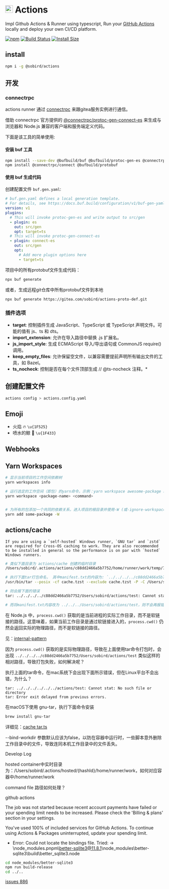 # <img width="24" src="https://github.githubassets.com/images/modules/site/features/actions-icon-actions.svg" alt="actions"> Actions

Impl Github Actions & Runner using typescript, Run your [GitHub Actions](https://developer.github.com/actions/) locally and deploy your own CI/CD platform.

[![npm][npm]][npm-url]
[![Build Status][build-status]][build-status-url]
[![Install Size][size]][size-url]

## install

```sh
npm i -g @sobird/actions
```

## 开发

### connectrpc

actions runner 通过 [connectrpc](https://github.com/connectrpc) 来跟gitea服务实例进行通信。

借助 connectrpc 官方提供的 [@connectrpc/protoc-gen-connect-es](https://www.npmjs.com/package/@connectrpc/protoc-gen-connect-es) 来生成与浏览器和 Node.js 兼容的客户端和服务端定义代码。

下面是该工具的简单使用:

#### 安装 buf 工具
```sh
npm install --save-dev @bufbuild/buf @bufbuild/protoc-gen-es @connectrpc/protoc-gen-connect-es
npm install @connectrpc/connect @bufbuild/protobuf
```

#### 使用 buf 生成代码

创建配置文件 `buf.gen.yaml`:

```yml
# buf.gen.yaml defines a local generation template.
# For details, see https://docs.buf.build/configuration/v1/buf-gen-yaml
version: v1
plugins:
  # This will invoke protoc-gen-es and write output to src/gen
  - plugin: es
    out: src/gen
    opt: target=ts
  # This will invoke protoc-gen-connect-es
  - plugin: connect-es
    out: src/gen
    opt:
      # Add more plugin options here
      - target=ts
```
项目中的所有protobuf文件生成代码：

```sh
npx buf generate
```

或者，生成远程git仓库中所有protobuf文件到本地

```sh
npx buf generate https://gitea.com/sobird/actions-proto-def.git
```

### 插件选项
* **target**: 控制插件生成 JavaScript、TypeScript 或 TypeScript 声明文件。可能的值有 js、ts 和 dts。
* **import_extension**: 允许在导入路径中替换 .js 扩展名。
* **js_import_style**: 生成 ECMAScript 导入/导出语句或 CommonJS require() 调用。
* **keep_empty_files**: 允许保留空文件，以兼容需要提前声明所有输出文件的工具，如 Bazel。
* **ts_nocheck**: 控制是否在每个文件顶部生成 // @ts-nocheck 注释。*

## 创建配置文件

```sh
actions config > actions.config.yaml
```

## Emoji

* 火焰 🔥 `\u{1F525}`
* 喷水的鲸 🐳 `\u{1F433}`

## Webhooks


## Yarn Workspaces

```sh
# 显示当前项目的工作空间依赖树
yarn workspaces info

# 运行选定的工作空间（即包）的yarn命令，示例：yarn workspace awesome-package add react --dev
yarn workspace <package-name> <command>


# 为所有的包添加一个共同的依赖关系，进入项目的根目录并使用-W (或-ignore-workspace-root-check) 标志
yarn add some-package -W
```

## actions/cache

```
If you are using a `self-hosted` Windows runner, `GNU tar` and `zstd` are required for Cross-OS caching to work. They are also recommended to be installed in general so the performance is on par with `hosted` Windows runners.
```

```sh
# 类似下面目录为 actions/cache 创建的临时目录
/Users/sobird/.actions/actions/c88dd2466a5b7752/home/runner/work/temp/7a3d7800-55cb-4962-bc11-684f0fccefb4

# 执行下面tar打包命名， 其中manifest.txt的内容为: `../../../../c88dd2466a5b7752/Users/sobird/actions/test`
/usr/bin/tar --posix -cf cache.tzst --exclude cache.tzst -P -C /Users/sobird/.actions/actions/c88dd2466a5b7752/Users/sobird/actions --files-from manifest.txt --use-compress-program zstdmt

# 则会报下面的错误
tar: ../../../../c88dd2466a5b7752/Users/sobird/actions/test: Cannot stat: No such file or directory

# 而将manifest.txt内容改为 ../../../Users/sobird/actions/test，则不会再报错，什么原因？

```

在 Node.js 中，`process.cwd()` 获取的是当前进程的实际工作目录，而不是软链接的路径。这意味着，如果当前工作目录是通过软链接进入的，`process.cwd()` 仍然会返回实际的物理路径，而不是软链接的路径。

见：[internal-pattern](https://github.com/actions/toolkit/blob/main/packages/glob/src/internal-pattern.ts#L261)

因为 `process.cwd()` 获取的是实际物理路径，导致在上面使用tar命令打包时，会出现 `../../../../c88dd2466a5b7752/Users/sobird/actions/test` 类似这样的相对路径，导致打包失败，如何解决呢？

执行上面的tar命令，在mac系统下会出现下面所示错误，但在Linux平台不会出错，为什么？
```
tar: ../../../../../../actions/test: Cannot stat: No such file or directory
tar: Error exit delayed from previous errors.
```

在macOS下使用 gnu-tar，执行下面命令安装
```sh
brew install gnu-tar
```
详细见：[cache tar.ts](https://github.com/actions/toolkit/blob/main/packages/cache/src/internal/tar.ts#L31)


--bind-workdir 参数默认应该为false，以防在容器中运行时，一些脚本意外删除工作目录中的文件，导致连同本机工作目录中的文件丢失。


Develop Log

hosted container中实时目录为：/Users/sobird/.actions/hosted/{hashId}/home/runner/work，如何对应容器中/home/runner/work

command file 路径如何处理？

github actions

The job was not started because recent account payments have failed or your spending limit needs to be increased. Please check the 'Billing & plans' section in your settings.

You've used 100% of included services for GitHub Actions.
To continue using Actions & Packages uninterrupted, update your spending limit.

* Error: Could not locate the bindings file. Tried:
 → \node_modules\.pnpm\better-sqlite3@11.8.1\node_modules\better-sqlite3\build\better_sqlite3.node

```sh
cd node_modules/better-sqlite3
npm run build-release
cd ../..
```
[issues 886](https://github.com/WiseLibs/better-sqlite3/issues/866)


<!-- Badges -->
[npm]: https://img.shields.io/npm/v/@sobird/actions.svg
[npm-url]: https://www.npmjs.com/package/@sobird/actions
[build-status]: https://img.shields.io/github/actions/workflow/status/sobird/actions/release-please.yml?label=CI&logo=github
[build-status-url]: https://github.com/sobird/actions/actions
[size]: https://packagephobia.com/badge?p=@sobird/actions
[size-url]: https://packagephobia.com/result?p=@sobird/actions